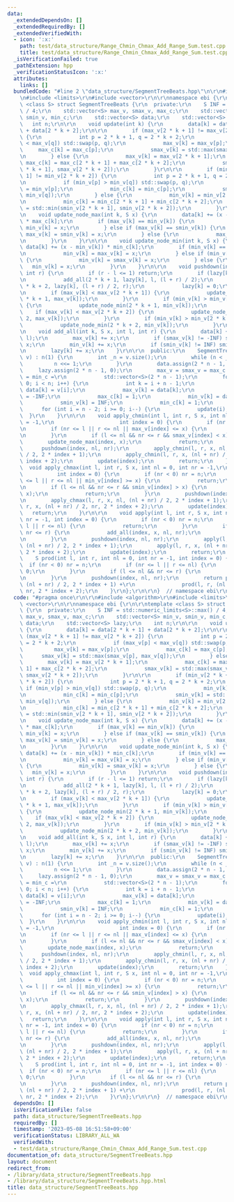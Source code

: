```yaml
---
data:
  _extendedDependsOn: []
  _extendedRequiredBy: []
  _extendedVerifiedWith:
  - icon: ':x:'
    path: test/data_structure/Range_Chmin_Chmax_Add_Range_Sum.test.cpp
    title: test/data_structure/Range_Chmin_Chmax_Add_Range_Sum.test.cpp
  _isVerificationFailed: true
  _pathExtension: hpp
  _verificationStatusIcon: ':x:'
  attributes:
    links: []
  bundledCode: "#line 2 \"data_structure/SegmentTreeBeats.hpp\"\n\r\n#include <algorithm>\r\
    \n#include <limits>\r\n#include <vector>\r\n\r\nnamespace ebi {\r\n\r\ntemplate\
    \ <class S> struct SegmentTreeBeats {\r\n  private:\r\n    S INF = std::numeric_limits<S>::max()\
    \ / 4;\r\n    std::vector<S> max_v, smax_v, max_c;\r\n    std::vector<S> min_v,\
    \ smin_v, min_c;\r\n    std::vector<S> data;\r\n    std::vector<S> lazy;\r\n \
    \   int n;\r\n\r\n    void update(int k) {\r\n        data[k] = data[2 * k + 1]\
    \ + data[2 * k + 2];\r\n\r\n        if (max_v[2 * k + 1] != max_v[2 * k + 2])\
    \ {\r\n            int p = 2 * k + 1, q = 2 * k + 2;\r\n            if (max_v[p]\
    \ < max_v[q]) std::swap(p, q);\r\n            max_v[k] = max_v[p];\r\n       \
    \     max_c[k] = max_c[p];\r\n            smax_v[k] = std::max(smax_v[p], max_v[q]);\r\
    \n        } else {\r\n            max_v[k] = max_v[2 * k + 1];\r\n           \
    \ max_c[k] = max_c[2 * k + 1] + max_c[2 * k + 2];\r\n            smax_v[k] = std::max(smax_v[2\
    \ * k + 1], smax_v[2 * k + 2]);\r\n        }\r\n\r\n        if (min_v[2 * k +\
    \ 1] != min_v[2 * k + 2]) {\r\n            int p = 2 * k + 1, q = 2 * k + 2;\r\
    \n            if (min_v[p] > min_v[q]) std::swap(p, q);\r\n            min_v[k]\
    \ = min_v[p];\r\n            min_c[k] = min_c[p];\r\n            smin_v[k] = std::min(smin_v[p],\
    \ min_v[q]);\r\n        } else {\r\n            min_v[k] = min_v[2 * k + 1];\r\
    \n            min_c[k] = min_c[2 * k + 1] + min_c[2 * k + 2];\r\n            smin_v[k]\
    \ = std::min(smin_v[2 * k + 1], smin_v[2 * k + 2]);\r\n        }\r\n    }\r\n\r\
    \n    void update_node_max(int k, S x) {\r\n        data[k] += (x - max_v[k])\
    \ * max_c[k];\r\n        if (max_v[k] == min_v[k]) {\r\n            max_v[k] =\
    \ min_v[k] = x;\r\n        } else if (max_v[k] == smin_v[k]) {\r\n           \
    \ max_v[k] = smin_v[k] = x;\r\n        } else {\r\n            max_v[k] = x;\r\
    \n        }\r\n    }\r\n\r\n    void update_node_min(int k, S x) {\r\n       \
    \ data[k] += (x - min_v[k]) * min_c[k];\r\n        if (min_v[k] == max_v[k]) {\r\
    \n            min_v[k] = max_v[k] = x;\r\n        } else if (min_v[k] == smax_v[k])\
    \ {\r\n            min_v[k] = smax_v[k] = x;\r\n        } else {\r\n         \
    \   min_v[k] = x;\r\n        }\r\n    }\r\n\r\n    void pushdown(int k, int l,\
    \ int r) {\r\n        if (r - l <= 1) return;\r\n        if (lazy[k] != 0) {\r\
    \n            add_all(2 * k + 1, lazy[k], l, (l + r) / 2);\r\n            add_all(2\
    \ * k + 2, lazy[k], (l + r) / 2, r);\r\n            lazy[k] = 0;\r\n        }\r\
    \n        if (max_v[k] < max_v[2 * k + 1]) {\r\n            update_node_max(2\
    \ * k + 1, max_v[k]);\r\n        }\r\n        if (min_v[k] > min_v[2 * k + 1])\
    \ {\r\n            update_node_min(2 * k + 1, min_v[k]);\r\n        }\r\n    \
    \    if (max_v[k] < max_v[2 * k + 2]) {\r\n            update_node_max(2 * k +\
    \ 2, max_v[k]);\r\n        }\r\n        if (min_v[k] > min_v[2 * k + 2]) {\r\n\
    \            update_node_min(2 * k + 2, min_v[k]);\r\n        }\r\n    }\r\n\r\
    \n    void add_all(int k, S x, int l, int r) {\r\n        data[k] += x * (r -\
    \ l);\r\n        max_v[k] += x;\r\n        if (smax_v[k] != -INF) smax_v[k] +=\
    \ x;\r\n        min_v[k] += x;\r\n        if (smin_v[k] != INF) smin_v[k] += x;\r\
    \n        lazy[k] += x;\r\n    }\r\n\r\n  public:\r\n    SegmentTreeBeats(std::vector<S>\
    \ v) : n(1) {\r\n        int _n = v.size();\r\n        while (n < _n) {\r\n  \
    \          n <<= 1;\r\n        }\r\n        data.assign(2 * n - 1, 0);\r\n   \
    \     lazy.assign(2 * n - 1, 0);\r\n        max_v = smax_v = max_c = min_v = smin_v\
    \ = min_c =\r\n            std::vector<S>(2 * n - 1);\r\n        for (int i =\
    \ 0; i < n; i++) {\r\n            int k = i + n - 1;\r\n            if (i < _n)\
    \ data[k] = v[i];\r\n            max_v[k] = data[k];\r\n            smax_v[k]\
    \ = -INF;\r\n            max_c[k] = 1;\r\n            min_v[k] = data[k];\r\n\
    \            smin_v[k] = INF;\r\n            min_c[k] = 1;\r\n        }\r\n  \
    \      for (int i = n - 2; i >= 0; i--) {\r\n            update(i);\r\n      \
    \  }\r\n    }\r\n\r\n    void apply_chmin(int l, int r, S x, int nl = 0, int nr\
    \ = -1,\r\n                     int index = 0) {\r\n        if (nr < 0) nr = n;\r\
    \n        if (nr <= l || r <= nl || max_v[index] <= x) {\r\n            return;\r\
    \n        }\r\n        if (l <= nl && nr <= r && smax_v[index] < x) {\r\n    \
    \        update_node_max(index, x);\r\n            return;\r\n        }\r\n  \
    \      pushdown(index, nl, nr);\r\n        apply_chmin(l, r, x, nl, (nl + nr)\
    \ / 2, 2 * index + 1);\r\n        apply_chmin(l, r, x, (nl + nr) / 2, nr, 2 *\
    \ index + 2);\r\n        update(index);\r\n        return;\r\n    }\r\n\r\n  \
    \  void apply_chmax(int l, int r, S x, int nl = 0, int nr = -1,\r\n          \
    \           int index = 0) {\r\n        if (nr < 0) nr = n;\r\n        if (nr\
    \ <= l || r <= nl || min_v[index] >= x) {\r\n            return;\r\n        }\r\
    \n        if (l <= nl && nr <= r && smin_v[index] > x) {\r\n            update_node_min(index,\
    \ x);\r\n            return;\r\n        }\r\n        pushdown(index, nl, nr);\r\
    \n        apply_chmax(l, r, x, nl, (nl + nr) / 2, 2 * index + 1);\r\n        apply_chmax(l,\
    \ r, x, (nl + nr) / 2, nr, 2 * index + 2);\r\n        update(index);\r\n     \
    \   return;\r\n    }\r\n\r\n    void apply(int l, int r, S x, int nl = 0, int\
    \ nr = -1, int index = 0) {\r\n        if (nr < 0) nr = n;\r\n        if (nr <=\
    \ l || r <= nl) {\r\n            return;\r\n        }\r\n        if (l <= nl &&\
    \ nr <= r) {\r\n            add_all(index, x, nl, nr);\r\n            return;\r\
    \n        }\r\n        pushdown(index, nl, nr);\r\n        apply(l, r, x, nl,\
    \ (nl + nr) / 2, 2 * index + 1);\r\n        apply(l, r, x, (nl + nr) / 2, nr,\
    \ 2 * index + 2);\r\n        update(index);\r\n        return;\r\n    }\r\n\r\n\
    \    S prod(int l, int r, int nl = 0, int nr = -1, int index = 0) {\r\n      \
    \  if (nr < 0) nr = n;\r\n        if (nr <= l || r <= nl) {\r\n            return\
    \ 0;\r\n        }\r\n        if (l <= nl && nr <= r) {\r\n            return data[index];\r\
    \n        }\r\n        pushdown(index, nl, nr);\r\n        return prod(l, r, nl,\
    \ (nl + nr) / 2, 2 * index + 1) +\r\n               prod(l, r, (nl + nr) / 2,\
    \ nr, 2 * index + 2);\r\n    }\r\n};\r\n\r\n}  // namespace ebi\r\n"
  code: "#pragma once\r\n\r\n#include <algorithm>\r\n#include <limits>\r\n#include\
    \ <vector>\r\n\r\nnamespace ebi {\r\n\r\ntemplate <class S> struct SegmentTreeBeats\
    \ {\r\n  private:\r\n    S INF = std::numeric_limits<S>::max() / 4;\r\n    std::vector<S>\
    \ max_v, smax_v, max_c;\r\n    std::vector<S> min_v, smin_v, min_c;\r\n    std::vector<S>\
    \ data;\r\n    std::vector<S> lazy;\r\n    int n;\r\n\r\n    void update(int k)\
    \ {\r\n        data[k] = data[2 * k + 1] + data[2 * k + 2];\r\n\r\n        if\
    \ (max_v[2 * k + 1] != max_v[2 * k + 2]) {\r\n            int p = 2 * k + 1, q\
    \ = 2 * k + 2;\r\n            if (max_v[p] < max_v[q]) std::swap(p, q);\r\n  \
    \          max_v[k] = max_v[p];\r\n            max_c[k] = max_c[p];\r\n      \
    \      smax_v[k] = std::max(smax_v[p], max_v[q]);\r\n        } else {\r\n    \
    \        max_v[k] = max_v[2 * k + 1];\r\n            max_c[k] = max_c[2 * k +\
    \ 1] + max_c[2 * k + 2];\r\n            smax_v[k] = std::max(smax_v[2 * k + 1],\
    \ smax_v[2 * k + 2]);\r\n        }\r\n\r\n        if (min_v[2 * k + 1] != min_v[2\
    \ * k + 2]) {\r\n            int p = 2 * k + 1, q = 2 * k + 2;\r\n           \
    \ if (min_v[p] > min_v[q]) std::swap(p, q);\r\n            min_v[k] = min_v[p];\r\
    \n            min_c[k] = min_c[p];\r\n            smin_v[k] = std::min(smin_v[p],\
    \ min_v[q]);\r\n        } else {\r\n            min_v[k] = min_v[2 * k + 1];\r\
    \n            min_c[k] = min_c[2 * k + 1] + min_c[2 * k + 2];\r\n            smin_v[k]\
    \ = std::min(smin_v[2 * k + 1], smin_v[2 * k + 2]);\r\n        }\r\n    }\r\n\r\
    \n    void update_node_max(int k, S x) {\r\n        data[k] += (x - max_v[k])\
    \ * max_c[k];\r\n        if (max_v[k] == min_v[k]) {\r\n            max_v[k] =\
    \ min_v[k] = x;\r\n        } else if (max_v[k] == smin_v[k]) {\r\n           \
    \ max_v[k] = smin_v[k] = x;\r\n        } else {\r\n            max_v[k] = x;\r\
    \n        }\r\n    }\r\n\r\n    void update_node_min(int k, S x) {\r\n       \
    \ data[k] += (x - min_v[k]) * min_c[k];\r\n        if (min_v[k] == max_v[k]) {\r\
    \n            min_v[k] = max_v[k] = x;\r\n        } else if (min_v[k] == smax_v[k])\
    \ {\r\n            min_v[k] = smax_v[k] = x;\r\n        } else {\r\n         \
    \   min_v[k] = x;\r\n        }\r\n    }\r\n\r\n    void pushdown(int k, int l,\
    \ int r) {\r\n        if (r - l <= 1) return;\r\n        if (lazy[k] != 0) {\r\
    \n            add_all(2 * k + 1, lazy[k], l, (l + r) / 2);\r\n            add_all(2\
    \ * k + 2, lazy[k], (l + r) / 2, r);\r\n            lazy[k] = 0;\r\n        }\r\
    \n        if (max_v[k] < max_v[2 * k + 1]) {\r\n            update_node_max(2\
    \ * k + 1, max_v[k]);\r\n        }\r\n        if (min_v[k] > min_v[2 * k + 1])\
    \ {\r\n            update_node_min(2 * k + 1, min_v[k]);\r\n        }\r\n    \
    \    if (max_v[k] < max_v[2 * k + 2]) {\r\n            update_node_max(2 * k +\
    \ 2, max_v[k]);\r\n        }\r\n        if (min_v[k] > min_v[2 * k + 2]) {\r\n\
    \            update_node_min(2 * k + 2, min_v[k]);\r\n        }\r\n    }\r\n\r\
    \n    void add_all(int k, S x, int l, int r) {\r\n        data[k] += x * (r -\
    \ l);\r\n        max_v[k] += x;\r\n        if (smax_v[k] != -INF) smax_v[k] +=\
    \ x;\r\n        min_v[k] += x;\r\n        if (smin_v[k] != INF) smin_v[k] += x;\r\
    \n        lazy[k] += x;\r\n    }\r\n\r\n  public:\r\n    SegmentTreeBeats(std::vector<S>\
    \ v) : n(1) {\r\n        int _n = v.size();\r\n        while (n < _n) {\r\n  \
    \          n <<= 1;\r\n        }\r\n        data.assign(2 * n - 1, 0);\r\n   \
    \     lazy.assign(2 * n - 1, 0);\r\n        max_v = smax_v = max_c = min_v = smin_v\
    \ = min_c =\r\n            std::vector<S>(2 * n - 1);\r\n        for (int i =\
    \ 0; i < n; i++) {\r\n            int k = i + n - 1;\r\n            if (i < _n)\
    \ data[k] = v[i];\r\n            max_v[k] = data[k];\r\n            smax_v[k]\
    \ = -INF;\r\n            max_c[k] = 1;\r\n            min_v[k] = data[k];\r\n\
    \            smin_v[k] = INF;\r\n            min_c[k] = 1;\r\n        }\r\n  \
    \      for (int i = n - 2; i >= 0; i--) {\r\n            update(i);\r\n      \
    \  }\r\n    }\r\n\r\n    void apply_chmin(int l, int r, S x, int nl = 0, int nr\
    \ = -1,\r\n                     int index = 0) {\r\n        if (nr < 0) nr = n;\r\
    \n        if (nr <= l || r <= nl || max_v[index] <= x) {\r\n            return;\r\
    \n        }\r\n        if (l <= nl && nr <= r && smax_v[index] < x) {\r\n    \
    \        update_node_max(index, x);\r\n            return;\r\n        }\r\n  \
    \      pushdown(index, nl, nr);\r\n        apply_chmin(l, r, x, nl, (nl + nr)\
    \ / 2, 2 * index + 1);\r\n        apply_chmin(l, r, x, (nl + nr) / 2, nr, 2 *\
    \ index + 2);\r\n        update(index);\r\n        return;\r\n    }\r\n\r\n  \
    \  void apply_chmax(int l, int r, S x, int nl = 0, int nr = -1,\r\n          \
    \           int index = 0) {\r\n        if (nr < 0) nr = n;\r\n        if (nr\
    \ <= l || r <= nl || min_v[index] >= x) {\r\n            return;\r\n        }\r\
    \n        if (l <= nl && nr <= r && smin_v[index] > x) {\r\n            update_node_min(index,\
    \ x);\r\n            return;\r\n        }\r\n        pushdown(index, nl, nr);\r\
    \n        apply_chmax(l, r, x, nl, (nl + nr) / 2, 2 * index + 1);\r\n        apply_chmax(l,\
    \ r, x, (nl + nr) / 2, nr, 2 * index + 2);\r\n        update(index);\r\n     \
    \   return;\r\n    }\r\n\r\n    void apply(int l, int r, S x, int nl = 0, int\
    \ nr = -1, int index = 0) {\r\n        if (nr < 0) nr = n;\r\n        if (nr <=\
    \ l || r <= nl) {\r\n            return;\r\n        }\r\n        if (l <= nl &&\
    \ nr <= r) {\r\n            add_all(index, x, nl, nr);\r\n            return;\r\
    \n        }\r\n        pushdown(index, nl, nr);\r\n        apply(l, r, x, nl,\
    \ (nl + nr) / 2, 2 * index + 1);\r\n        apply(l, r, x, (nl + nr) / 2, nr,\
    \ 2 * index + 2);\r\n        update(index);\r\n        return;\r\n    }\r\n\r\n\
    \    S prod(int l, int r, int nl = 0, int nr = -1, int index = 0) {\r\n      \
    \  if (nr < 0) nr = n;\r\n        if (nr <= l || r <= nl) {\r\n            return\
    \ 0;\r\n        }\r\n        if (l <= nl && nr <= r) {\r\n            return data[index];\r\
    \n        }\r\n        pushdown(index, nl, nr);\r\n        return prod(l, r, nl,\
    \ (nl + nr) / 2, 2 * index + 1) +\r\n               prod(l, r, (nl + nr) / 2,\
    \ nr, 2 * index + 2);\r\n    }\r\n};\r\n\r\n}  // namespace ebi\r\n"
  dependsOn: []
  isVerificationFile: false
  path: data_structure/SegmentTreeBeats.hpp
  requiredBy: []
  timestamp: '2023-05-08 16:51:58+09:00'
  verificationStatus: LIBRARY_ALL_WA
  verifiedWith:
  - test/data_structure/Range_Chmin_Chmax_Add_Range_Sum.test.cpp
documentation_of: data_structure/SegmentTreeBeats.hpp
layout: document
redirect_from:
- /library/data_structure/SegmentTreeBeats.hpp
- /library/data_structure/SegmentTreeBeats.hpp.html
title: data_structure/SegmentTreeBeats.hpp
---
```

